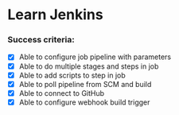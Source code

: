 # Learn Jenkins

### Success criteria:

- [x] Able to configure job pipeline with parameters
- [x] Able to do multiple stages and steps in job
- [x] Able to add scripts to step in job
- [x] Able to poll pipeline from SCM and build
- [x] Able to connect to GitHub
- [x] Able to configure webhook build trigger
